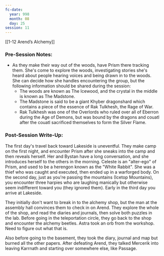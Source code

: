```yaml
---
fc-date:
  year: 998
  month: 08
  day: 25
session: 11
---
```

[[1-12  Arend’s Alchemy]]

### Pre-Session Notes:

* As they make their way out of the woods, have Prism there tracking them. She's come to explore the woods, investigating stories she's heard about people hearing voices and being drawn in to the woods. She can decide how she handles encountering the group, but the following information should be shared during the session:
	* The woods are known as The Icewood, and the crystal in the middle is known as The Madstone.
	* The Madstone is said to be a giant Khyber dragonshard which contains a piece of the essence of Rak Tulkhesh, the Rage of War.
	* Rak Tulkhesh was one of the Overlords who ruled over all of Eberron during the Age of Demons, but was bound by the dragons and couatl after the couatl sacrificed themselves to form the Silver Flame.

### Post-Session Write-Up:

The first day's travel back toward Lakeside is uneventful. They make camp on the first night, and encounter Prism after she sneaks into the camp and then reveals herself. Her and Bystan have a long conversation, and she introduces herself to the others in the morning. Celeste is an "alter-ego" of Prism, and used to be a herengon known as the "White Rabbit". She was a thief who was caught and executed, then ended up in a warforged body. On the second day, just as you're passing the mountains (Icetop Mountains), you encounter three harpies who are laughing manically but otherwise seem indifferent toward you (they ignored them). Early in the third day you arrive at Lakeside.

They initially don't want to break in to the alchemy shop, but the man at the assembly hall convinces them to check in on Arend. They explore the whole of the shop, and read the diaries and journals, then solve both puzzles in the lab. Before going in the teleportation circle, they go back to the shop and encounter the alchemy beetles. Astra took an orb from the workshop. Need to figure out what that is.

Also before going to the basement, they took the diary, journal and map but burned all the other papers. After defeating Arend, they talked Mercerik into leaving Karrnath and starting over somewhere else, like Passage.
